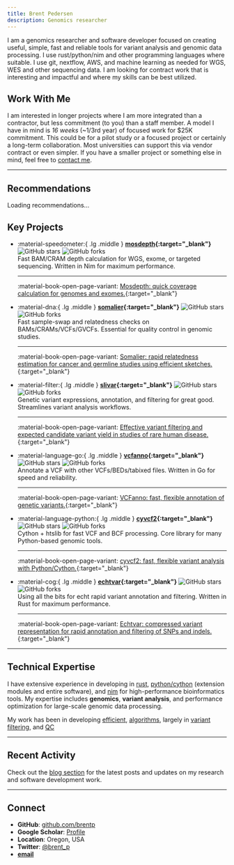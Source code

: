 ```yaml
---
title: Brent Pedersen
description: Genomics researcher
---
```


I am a genomics researcher and software developer focused on creating useful, simple, fast and reliable tools for variant analysis and genomic data processing. I use rust/python/nim and other programming languages where suitable. I use git, nextflow, AWS, and machine learning as needed for WGS, WES and other sequencing data. I am looking for contract work that is interesting and impactful and where my skills can be best utilized.

## Work With Me

 I am interested in longer projects where I am more integrated than a contractor, but less commitment (to you) than a staff member. A model I have in mind is *16 weeks* (~1/3rd year) of focused work for $25K commitment. This could be for a pilot study or a focused project or certainly a long-term collaboration. Most universities can support this via vendor contract or even simpler.
If you have a smaller project or something else in mind, feel free to <a href="mailto:bpederse@gmail.com?subject=Genomics%20Contracting" target="_blank" rel="noopener">contact me</a>.

---

## Recommendations

<div id="recommendations-rotator" aria-live="polite">Loading recommendations...</div>
<script>
(function() {
  const el = document.getElementById('recommendations-rotator');
  if (!el) return;
  fetch('assets/recs.txt')
    .then(function(r) { return r.text(); })
    .then(function(t) {
      const entries = t.split(/^---\s*$/m).map(function(s) { return s.trim(); }).filter(function(s) { return s.length; });
      if (!entries.length) {
        el.textContent = 'No recommendations available.';
        return;
      }
      var i = 0;
      function render() {
        var lines = entries[i].split('\n').map(function(line) { return line.trim(); }).filter(function(s){ return s.length; });
        var person = '';
        if (lines.length && /^-\s*/.test(lines[lines.length - 1])) {
          person = lines.pop().replace(/^-\s*/, '');
        }
        var bodyHtml = lines.join('<br>');
        el.innerHTML = '<blockquote class="rec-body">' + bodyHtml + '</blockquote>' +
                       '<div class="rec-person">— <em>' + (person || '') + '</em></div>';
        var bodyEl = el.querySelector('.rec-body');
        if (bodyEl) {
          var cs = window.getComputedStyle(bodyEl);
          var lh = parseFloat(cs.lineHeight);
          if (!isNaN(lh) && lh > 0) {
            bodyEl.style.maxHeight = (lh * 4) + 'px';
            bodyEl.style.overflowY = 'auto';
          }
          bodyEl.scrollTop = 0;
        }
      }
      render();
      setInterval(function() {
        i = (i + 1) % entries.length;
        render();
      }, 8000);
    })
    .catch(function() {
      el.textContent = 'Failed to load recommendations.';
    });
})();
</script>

## Key Projects

<div class="grid cards" markdown>

- :material-speedometer:{ .lg .middle } **[mosdepth](https://github.com/brentp/mosdepth){:target="\_blank"}** ![GitHub stars](https://img.shields.io/github/stars/brentp/mosdepth?style=social) ![GitHub forks](https://img.shields.io/github/forks/brentp/mosdepth?style=social)
  <br> Fast BAM/CRAM depth calculation for WGS, exome, or targeted sequencing. Written in Nim for maximum performance.
  <br><hr> :material-book-open-page-variant: [Mosdepth: quick coverage calculation for genomes and exomes.](https://doi.org/10.1093/bioinformatics/btx699){:target="\_blank"}

- :material-dna:{ .lg .middle } **[somalier](https://github.com/brentp/somalier){:target="\_blank"}** ![GitHub stars](https://img.shields.io/github/stars/brentp/somalier?style=social) ![GitHub forks](https://img.shields.io/github/forks/brentp/somalier?style=social)
  <br> Fast sample-swap and relatedness checks on BAMs/CRAMs/VCFs/GVCFs. Essential for quality control in genomic studies.
  <br><hr> :material-book-open-page-variant: [Somalier: rapid relatedness estimation for cancer and germline studies using efficient sketches.](https://doi.org/10.1186/s13073-020-00761-2){:target="\_blank"}

- :material-filter:{ .lg .middle } **[slivar](https://github.com/brentp/slivar){:target="\_blank"}** ![GitHub stars](https://img.shields.io/github/stars/brentp/slivar?style=social) ![GitHub forks](https://img.shields.io/github/forks/brentp/slivar?style=social)
  <br> Genetic variant expressions, annotation, and filtering for great good. Streamlines variant analysis workflows.
  <br><hr> :material-book-open-page-variant: [Effective variant filtering and expected candidate variant yield in studies of rare human disease.](https://doi.org/10.1038/s41525-021-00227-3){:target="\_blank"}

- :material-language-go:{ .lg .middle } **[vcfanno](https://github.com/brentp/vcfanno){:target="\_blank"}** ![GitHub stars](https://img.shields.io/github/stars/brentp/vcfanno?style=social) ![GitHub forks](https://img.shields.io/github/forks/brentp/vcfanno?style=social)
  <br> Annotate a VCF with other VCFs/BEDs/tabixed files. Written in Go for speed and reliability.
  <br><hr> :material-book-open-page-variant: [VCFanno: fast, flexible annotation of genetic variants.](https://doi.org/10.1186/s13059-016-0973-5){:target="\_blank"}

- :material-language-python:{ .lg .middle } **[cyvcf2](https://github.com/brentp/cyvcf2){:target="\_blank"}** ![GitHub stars](https://img.shields.io/github/stars/brentp/cyvcf2?style=social) ![GitHub forks](https://img.shields.io/github/forks/brentp/cyvcf2?style=social)
  <br> Cython + htslib for fast VCF and BCF processing. Core library for many Python-based genomic tools.
  <br><hr> :material-book-open-page-variant: [cyvcf2: fast, flexible variant analysis with Python/Cython.](https://doi.org/10.1093/bioinformatics/btx057){:target="\_blank"}

- :material-cog:{ .lg .middle } **[echtvar](https://github.com/brentp/echtvar){:target="\_blank"}** ![GitHub stars](https://img.shields.io/github/stars/brentp/echtvar?style=social) ![GitHub forks](https://img.shields.io/github/forks/brentp/echtvar?style=social)
  <br> Using all the bits for echt rapid variant annotation and filtering. Written in Rust for maximum performance.
  <br><hr> :material-book-open-page-variant: [Echtvar: compressed variant representation for rapid annotation and filtering of SNPs and indels.](https://doi.org/10.1093/nar/gkac931){:target="\_blank"}

</div>

---

## Technical Expertise

I have extensive experience in developing in [rust](https://www.rust-lang.org/), [python/cython](https://cython.org/) (extension modules and entire software), and [nim](https://nim-lang.org/) for high-performance bioinformatics tools. My expertise includes **genomics**, **variant analysis**, and performance optimization for large-scale genomic data processing.

My work has been in developing [efficient](https://github.com/brentp/mosdepth), [algorithms](https://github.com/brentp/echtvar), largely in [variant filtering](https://github.com/brentp/slivar), and [QC](https://github.com/brentp/somalier)

---

## Recent Activity

Check out the [blog section](blog/index.md) for the latest posts and updates on my research and software development work.

---

## Connect

- **GitHub**: [github.com/brentp](https://github.com/brentp)
- **Google Scholar**: [Profile](https://scholar.google.com/citations?user=tDf0VkUAAAAJ&hl=en)
- **Location**: Oregon, USA
- **Twitter**: [@brent_p](https://twitter.com/brent_p)
- [**email**](mailto:bpederse@gmail.com)
